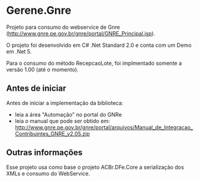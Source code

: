 # Gerene.Gnre

<!-- [![Nuget count](http://img.shields.io/nuget/v/Gerene.Gnre.svg)](https://www.nuget.org/packages/Gerene.Gnre) -->

Projeto para consumo do webservice de Gnre (http://www.gnre.pe.gov.br/gnre/portal/GNRE_Principal.jsp).

O projeto foi desenvolvido em C# .Net Standard 2.0 e conta com um Demo em .Net 5.

Para o consumo do método RecepcaoLote, foi implmentado somente a versão 1.00 (até o momento).

Antes de iniciar
----
Antes de iniciar a implementação da biblioteca:
  * leia a área "Automação" no portal do GNRe 
  * leia o manual que pode ser obtido em: http://www.gnre.pe.gov.br/gnre/portal/arquivos/Manual_de_Integracao_Contribuintes_GNRE_v2.05.zip
  
Outras informações
----
Esse projeto usa como base o projeto ACBr.DFe.Core a serialização dos XMLs e consumo do WebService.
